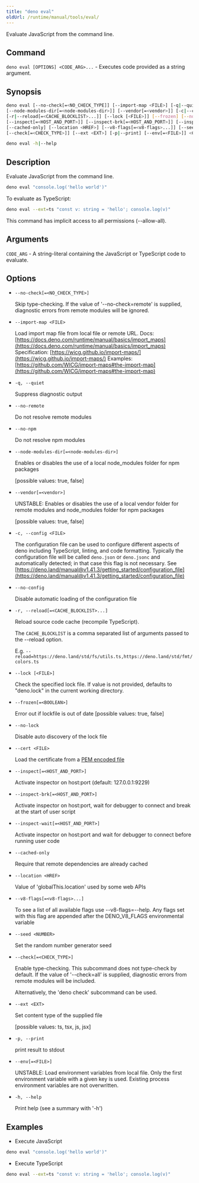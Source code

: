 ```yaml
---
title: "deno eval"
oldUrl: /runtime/manual/tools/eval/
---
```


Evaluate JavaScript from the command line.

## Command

`deno eval [OPTIONS] <CODE_ARG>...` - Executes code provided as a string
argument.

## Synopsis

```bash
deno eval [--no-check[=<NO_CHECK_TYPE]] [--import-map <FILE>] [-q|--quiet] [--no-remote] [--no-npm] 
[--node-modules-dir[=<node-modules-dir>]] [--vendor[=<vendor>]] [-c|--config <FILE>] [--no-config]
[-r|--reload[=<CACHE_BLOCKLIST>...]] [--lock [<FILE>]] [--frozen] [--no-lock] [--cert <FILE>]
[--inspect[=<HOST_AND_PORT>]] [--inspect-brk[=<HOST_AND_PORT>]] [--inspect-wait[=<HOST_AND_PORT>]]
[--cached-only] [--location <HREF>] [--v8-flags[=<v8-flags>...]] [--seed <NUMBER>]
[--check[=<CHECK_TYPE>]] [--ext <EXT>] [-p|--print] [--env[=<FILE>]] <CODE_ARG>

deno eval -h|--help
```

## Description

Evaluate JavaScript from the command line.

```bash
deno eval "console.log('hello world')"
```

To evaluate as TypeScript:

```bash
deno eval --ext=ts "const v: string = 'hello'; console.log(v)"
```

This command has implicit access to all permissions (--allow-all).

## Arguments

`CODE_ARG` - A string-literal containing the JavaScript or TypeScript code to
evaluate.

## Options

- `--no-check[=<NO_CHECK_TYPE>]`

  Skip type-checking. If the value of '--no-check=remote' is supplied,
  diagnostic errors from remote modules will be ignored.

- `--import-map <FILE>`

  Load import map file from local file or remote URL. Docs:
  [https://docs.deno.com/runtime/manual/basics/import_maps](https://docs.deno.com/runtime/manual/basics/import_maps)
  Specification:
  [https://wicg.github.io/import-maps/](https://wicg.github.io/import-maps/)
  Examples:
  [https://github.com/WICG/import-maps#the-import-map](https://github.com/WICG/import-maps#the-import-map)

- `-q, --quiet`

  Suppress diagnostic output

- `--no-remote`

  Do not resolve remote modules

- `--no-npm`

  Do not resolve npm modules

- `--node-modules-dir[=<node-modules-dir>]`

  Enables or disables the use of a local node_modules folder for npm packages

  [possible values: true, false]

- `--vendor[=<vendor>]`

  UNSTABLE: Enables or disables the use of a local vendor folder for remote
  modules and node_modules folder for npm packages

  [possible values: true, false]

- `-c, --config <FILE>`

  The configuration file can be used to configure different aspects of deno
  including TypeScript, linting, and code formatting. Typically the
  configuration file will be called `deno.json` or `deno.jsonc` and
  automatically detected; in that case this flag is not necessary. See
  [https://deno.land/manual@v1.41.3/getting_started/configuration_file](https://deno.land/manual@v1.41.3/getting_started/configuration_file)

- `--no-config`

  Disable automatic loading of the configuration file

- `-r, --reload[=<CACHE_BLOCKLIST>...]`

  Reload source code cache (recompile TypeScript).

  The `CACHE_BLOCKLIST` is a comma separated list of arguments passed to the
  --reload option.

  E.g.
  `--reload=https://deno.land/std/fs/utils.ts,https://deno.land/std/fmt/colors.ts`

- `--lock [<FILE>]`

  Check the specified lock file. If value is not provided, defaults to
  "deno.lock" in the current working directory.

- `--frozen[=<BOOLEAN>]`

  Error out if lockfile is out of date [possible values: true, false]

- `--no-lock`

  Disable auto discovery of the lock file

- `--cert <FILE>`

  Load the certificate from a
  [PEM encoded file](https://en.wikipedia.org/wiki/Privacy-Enhanced_Mail)

- `--inspect[=<HOST_AND_PORT>]`

  Activate inspector on host:port (default: 127.0.0.1:9229)

- `--inspect-brk[=<HOST_AND_PORT>]`

  Activate inspector on host:port, wait for debugger to connect and break at the
  start of user script

- `--inspect-wait[=<HOST_AND_PORT>]`

  Activate inspector on host:port and wait for debugger to connect before
  running user code

- `--cached-only`

  Require that remote dependencies are already cached

- `--location <HREF>`

  Value of 'globalThis.location' used by some web APIs

- `--v8-flags[=<v8-flags>...]`

  To see a list of all available flags use --v8-flags=--help. Any flags set with
  this flag are appended after the DENO_V8_FLAGS environmental variable

- `--seed <NUMBER>`

  Set the random number generator seed

- `--check[=<CHECK_TYPE>]`

  Enable type-checking. This subcommand does not type-check by default. If the
  value of '--check=all' is supplied, diagnostic errors from remote modules will
  be included.

  Alternatively, the 'deno check' subcommand can be used.

- `--ext <EXT>`

  Set content type of the supplied file

  [possible values: ts, tsx, js, jsx]

- `-p, --print`

  print result to stdout

- `--env[=<FILE>]`

  UNSTABLE: Load environment variables from local file. Only the first
  environment variable with a given key is used. Existing process environment
  variables are not overwritten.

- `-h, --help`

  Print help (see a summary with '-h')

## Examples

- Execute JavaScript

```bash
deno eval "console.log('hello world')"
```

- Execute TypeScript

```bash
deno eval --ext=ts "const v: string = 'hello'; console.log(v)"
```
